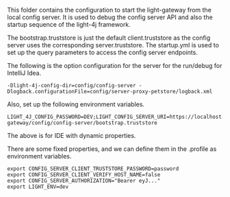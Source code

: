 This folder contains the configuration to start the light-gateway from the local config server. It is used to debug the config server API and also the startup sequence of the light-4j framework.

The bootstrap.truststore is just the default client.truststore as the config server uses the corresponding server.truststore. The startup.yml is used to set up the query parameters to access the config server endpoints.


The following is the option configuration for the server for the run/debug for IntelliJ Idea.

```
-Dlight-4j-config-dir=config/config-server -Dlogback.configurationFile=config/server-proxy-petstore/logback.xml
```

Also, set up the following environment variables.

```
LIGHT_4J_CONFIG_PASSWORD=DEV;LIGHT_CONFIG_SERVER_URI=https://localhost:8435;CONFIG_SERVER_CLIENT_TRUSTSTORE_LOCATION=/home/steve/networknt/light-gateway/config/config-server/bootstrap.truststore
```

The above is for IDE with dynamic properties.

There are some fixed properties, and we can define them in the .profile as environment variables.

```
export CONFIG_SERVER_CLIENT_TRUSTSTORE_PASSWORD=password
export CONFIG_SERVER_CLIENT_VERIFY_HOST_NAME=false
export CONFIG_SERVER_AUTHORIZATION="Bearer eyJ..."
export LIGHT_ENV=dev
```

